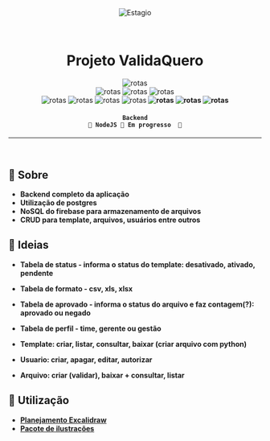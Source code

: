 <div align="center" id="top"> 
  <img src="https://firebasestorage.googleapis.com/v0/b/vxfontes.appspot.com/o/pics%20projects%2Fvalidaquero%2FvalidaQuero.png?alt=media&token=a22a195b-e266-4eb5-b30c-5db30954c5a3" alt="Estagio" />

  &#xa0;
</div>

<h1 align="center">
	Projeto ValidaQuero
</h1>

<p align="center">
  <img alt="rotas" src="https://img.shields.io/badge/inicializar_projeto-finalizado-green"><br>
  <img alt="rotas" src="https://img.shields.io/badge/criar_template-pendente-red">
  <img alt="rotas" src="https://img.shields.io/badge/excluir_template-pendente-red">
  <img alt="rotas" src="https://img.shields.io/badge/consultar_template-pendente-red"><br>
  <img alt="rotas" src="https://img.shields.io/badge/criar_usuario-pendente-red">
  <img alt="rotas" src="https://img.shields.io/badge/excluir_usuario-pendente-red">
  <img alt="rotas" src="https://img.shields.io/badge/consultar_usuario-pendente-red">
  <img alt="rotas" src="https://img.shields.io/badge/mudar_permissão_usuario-pendente-red"><b>
  <img alt="rotas" src="https://img.shields.io/badge/criar_arquivo-pendente-red">
  <img alt="rotas" src="https://img.shields.io/badge/consultar_arquivo-pendente-red">
  <img alt="rotas" src="https://img.shields.io/badge/lista_de_arquivos-pendente-red">
</p>

<!-- Status -->

<h4 align="center"> 
	
	Backend
	🚧 NodeJS 🚀 Em progresso  🚧
</h4> 

<hr>

<br>

## :dart: Sobre ##

- Backend completo da aplicação
- Utilização de postgres
- NoSQL do firebase para armazenamento de arquivos
- CRUD para template, arquivos, usuários entre outros

## 💫 Ideias ##
- Tabela de status - informa o status do template: desativado, ativado, pendente
- Tabela de formato - csv, xls, xlsx
- Tabela de aprovado - informa o status do arquivo e faz contagem(?): aprovado ou negado
- Tabela de perfil - time, gerente ou gestão

- Template: criar, listar, consultar, baixar (criar arquivo com python)
- Usuario: criar, apagar, editar, autorizar
- Arquivo: criar (validar), baixar + consultar, listar

## :rocket: Utilização ##

- [Planejamento Excalidraw](https://excalidraw.com/#json=965q1ALN3HIEahRHDpwFn,mNdMTPpnCXavz5N4M7HOrQ)
- [Pacote de ilustrações](https://www.drawkit.com/illustrations/product-project-managers-illustrations)

